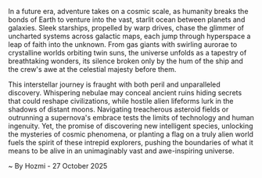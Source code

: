 
In a future era, adventure takes on a cosmic scale, as humanity breaks the bonds of Earth to venture into the vast, starlit ocean between planets and galaxies. Sleek starships, propelled by warp drives, chase the glimmer of uncharted systems across galactic maps, each jump through hyperspace a leap of faith into the unknown. From gas giants with swirling aurorae to crystalline worlds orbiting twin suns, the universe unfolds as a tapestry of breathtaking wonders, its silence broken only by the hum of the ship and the crew's awe at the celestial majesty before them.

This interstellar journey is fraught with both peril and unparalleled discovery. Whispering nebulae may conceal ancient ruins hiding secrets that could reshape civilizations, while hostile alien lifeforms lurk in the shadows of distant moons. Navigating treacherous asteroid fields or outrunning a supernova's embrace tests the limits of technology and human ingenuity. Yet, the promise of discovering new intelligent species, unlocking the mysteries of cosmic phenomena, or planting a flag on a truly alien world fuels the spirit of these intrepid explorers, pushing the boundaries of what it means to be alive in an unimaginably vast and awe-inspiring universe.

~ By Hozmi - 27 October 2025
